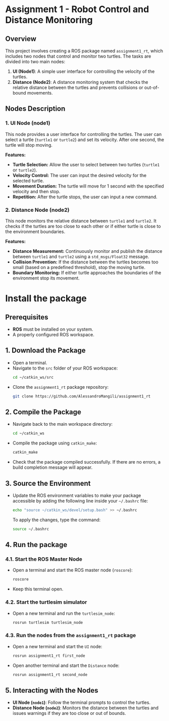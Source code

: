 # Assignment 1 - Robot Control and Distance Monitoring

## Overview
This project involves creating a ROS package named `assignment1_rt`, which includes two nodes that control and monitor two turtles. The tasks are divided into two main nodes:

1. **UI (Node1)**: A simple user interface for controlling the velocity of the turtles.
2. **Distance (Node2)**: A distance monitoring system that checks the relative distance between the turtles and prevents collisions or out-of-bound movements.

## Nodes Description

### 1. UI Node (node1)
This node provides a user interface for controlling the turtles. The user can select a turtle (`turtle1` or `turtle2`) and set its velocity. After one second, the turtle will stop moving.

**Features:**
- **Turtle Selection:** Allow the user to select between two turtles (`turtle1` or `turtle2`).
- **Velocity Control:** The user can input the desired velocity for the selected turtle.
- **Movement Duration:** The turtle will move for 1 second with the specified velocity and then stop.
- **Repetition:** After the turtle stops, the user can input a new command.

### 2. Distance Node (node2)
This node monitors the relative distance between `turtle1` and `turtle2`. It checks if the turtles are too close to each other or if either turtle is close to the environment boundaries.

**Features:**
- **Distance Measurement:** Continuously monitor and publish the distance between `turtle1` and `turtle2` using a `std_msgs/Float32` message.
- **Collision Prevention:** If the distance between the turtles becomes too small (based on a predefined threshold), stop the moving turtle.
- **Boundary Monitoring:** If either turtle approaches the boundaries of the environment stop its movement.

# Install the package

## Prerequisites
- **ROS** must be installed on your system.
- A properly configured ROS workspace.

## 1. Download the Package
- Open a terminal.
- Navigate to the `src` folder of your ROS workspace:
  ```bash
  cd ~/catkin_ws/src
  ```
- Clone the `assignment1_rt` package repository:
  ```bash
  git clone https://github.com/AlessandroMangili/assignment1_rt
  ```

## 2. Compile the Package
- Navigate back to the main workspace directory:
  ```bash
  cd ~/catkin_ws
  ```
- Compile the package using `catkin_make`:
  ```bash
  catkin_make
  ```
- Check that the package compiled successfully. If there are no errors, a build completion message will appear.

## 3. Source the Environment
- Update the ROS environment variables to make your package accessible by adding the following line inside your `~/.bashrc` file:
  ```bash
  echo "source ~/catkin_ws/devel/setup.bash" >> ~/.bashrc
  ```
  To apply the changes, type the command:
  ```bash
  source ~/.bashrc
  ```
## 4. Run the package

### 4.1. Start the ROS Master Node
- Open a terminal and start the ROS master node (`roscore`):
  ```bash
  roscore
  ```
- Keep this terminal open.

### 4.2. Start the turtlesim simulator
- Open a new terminal and run the `turtlesim_node`:
  ```bash
  rosrun turtlesim turtlesim_node
  ```

### 4.3. Run the nodes from the `assignment1_rt` package
- Open a new terminal and start the `UI` node:
  ```bash
  rosrun assignment1_rt first_node
  ```

- Open another terminal and start the `Distance` node:
  ```bash
  rosrun assignment1_rt second_node
  ```

## 5. Interacting with the Nodes
- **UI Node (`node1`)**: Follow the terminal prompts to control the turtles.
- **Distance Node (`node2`)**: Monitors the distance between the turtles and issues warnings if they are too close or out of bounds.
